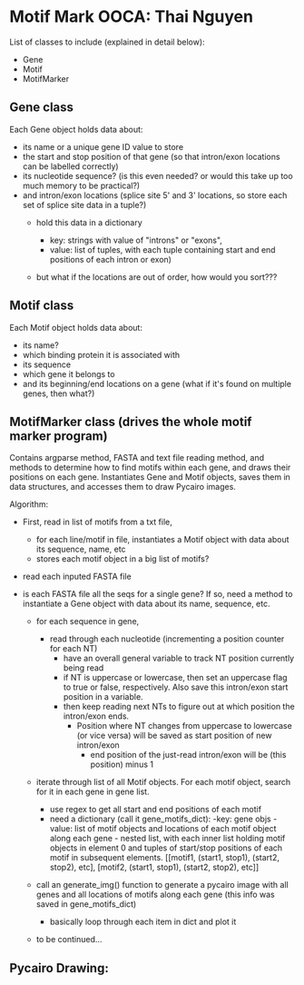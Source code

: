 # Motif Mark OOCA: Thai Nguyen

List of classes to include (explained in detail below):
- Gene
- Motif
- MotifMarker


## Gene class

Each Gene object holds data about:
  - its name or a unique gene ID value to store
  - the start and stop position of that gene (so that intron/exon locations can be labelled correctly)
  - its nucleotide sequence? (is this even needed? or would this take up too much memory to be practical?)
  - and intron/exon locations (splice site 5' and 3' locations, so store each set of splice site data in a tuple?)
      - hold this data in a dictionary 
          - key: strings with value of "introns" or "exons", 
          - value: list of tuples, with each tuple containing start and end positions of each intron or exon)

      - but what if the locations are out of order, how would you sort???


## Motif class

Each Motif object holds data about:
  - its name?
  - which binding protein it is associated with
  - its sequence 
  - which gene it belongs to
  - and its beginning/end locations on a gene (what if it's found on multiple genes, then what?)


## MotifMarker class (drives the whole motif marker program)

Contains argparse method, FASTA and text file reading method, and methods to determine how to find motifs within each gene, and draws their positions on each gene. Instantiates Gene and Motif objects, saves them in data structures, and accesses them to draw Pycairo images.

Algorithm:
- First, read in list of motifs from a txt file, 
  - for each line/motif in file, instantiates a Motif object with data about its sequence, name, etc
  - stores each motif object in a big list of motifs?

- read each inputed FASTA file
- is each FASTA file all the seqs for a single gene? If so, need a method to instantiate a Gene object with data about its name, sequence, etc.
  - for each sequence in gene, 
      - read through each nucleotide (incrementing a position counter for each NT)
          - have an overall general variable to track NT position currently being read
          - if NT is uppercase or lowercase, then set an uppercase flag to true or false, respectively. Also save this intron/exon start position in a variable.
          - then keep reading next NTs to figure out at which position the intron/exon ends. 
              - Position where NT changes from uppercase to lowercase (or vice versa) will be saved as start position of new intron/exon
                   - end position of the just-read intron/exon will be (this position) minus 1
  
  - iterate through list of all Motif objects. For each motif object, search for it in each gene in gene list.
    - use regex to get all start and end positions of each motif
    - need a dictionary (call it gene_motifs_dict):
      -key: gene objs
      -value: list of motif objects and locations of each motif object along each gene
          - nested list, with each inner list holding motif objects in element 0 and tuples of start/stop positions of each motif in subsequent elements. [[motif1, (start1, stop1), (start2, stop2), etc], [motif2, (start1, stop1), (start2, stop2), etc]]

  - call an generate_img() function to generate a pycairo image with all genes and all locations of motifs along each gene (this info was saved in gene_motifs_dict)
    - basically loop through each item in dict and plot it

  - to be continued...


Pycairo Drawing:
  - 

